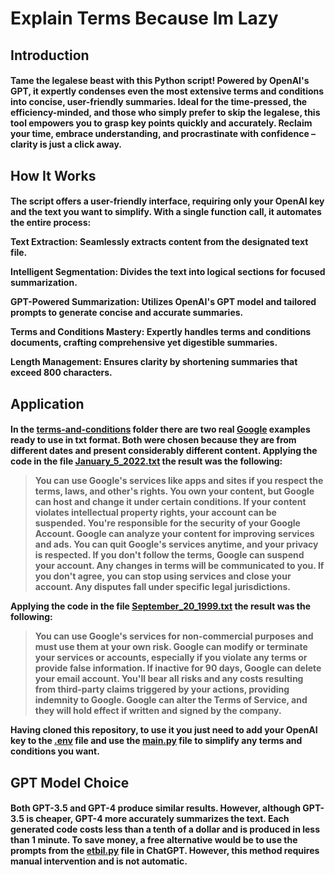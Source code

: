 <h1> Explain Terms Because Im Lazy <h2>


<h2> Introduction <h4>

Tame the legalese beast with this Python script! Powered by OpenAI's GPT, it expertly condenses even the most extensive terms and conditions into concise, user-friendly summaries. Ideal for the time-pressed, the efficiency-minded, and those who simply prefer to skip the legalese, this tool empowers you to grasp key points quickly and accurately. Reclaim your time, embrace understanding, and procrastinate with confidence – clarity is just a click away.

<h2> How It Works <h4>

The script offers a user-friendly interface, requiring only your OpenAI key and the text you want to simplify. With a single function call, it automates the entire process:

Text Extraction: Seamlessly extracts content from the designated text file.

Intelligent Segmentation: Divides the text into logical sections for focused summarization.

GPT-Powered Summarization: Utilizes OpenAI's GPT model and tailored prompts to generate concise and accurate summaries.

Terms and Conditions Mastery: Expertly handles terms and conditions documents, crafting comprehensive yet digestible summaries.

Length Management: Ensures clarity by shortening summaries that exceed 800 characters.

<h2> Application <h4>

In the [terms-and-conditions](terms-and-conditions) folder there are two real [Google](https://policies.google.com/terms/archive?hl=en-US) examples ready to use in txt format. Both were chosen because they are from different dates and present considerably different content. Applying the code in the file [January_5_2022.txt](terms-and-conditions/January_5_2022.txt) the result was the following:

> You can use Google's services like apps and sites if you respect the terms, laws, and other's rights. You own your content, but Google can host and change it under certain conditions. If your content violates intellectual property rights, your account can be suspended. You're responsible for the security of your Google Account. Google can analyze your content for improving services and ads. You can quit Google's services anytime, and your privacy is respected. If you don't follow the terms, Google can suspend your account. Any changes in terms will be communicated to you. If you don't agree, you can stop using services and close your account. Any disputes fall under specific legal jurisdictions.

Applying the code in the file [September_20_1999.txt](terms-and-conditions/September_20_1999.txt) the result was the following:

> You can use Google's services for non-commercial purposes and must use them at your own risk. Google can modify or terminate your services or accounts, especially if you violate any terms or provide false information. If inactive for 90 days, Google can delete your email account. You'll bear all risks and any costs resulting from third-party claims triggered by your actions, providing indemnity to Google. Google can alter the Terms of Service, and they will hold effect if written and signed by the company.

Having cloned this repository, to use it you just need to add your OpenAI key to the [.env](.env) file and use the [main.py](src/main.py) file to simplify any terms and conditions you want.

<h2> GPT Model Choice <h4>

Both GPT-3.5 and GPT-4 produce similar results. However, although GPT-3.5 is cheaper, GPT-4 more accurately summarizes the text. Each generated code costs less than a tenth of a dollar and is produced in less than 1 minute. To save money, a free alternative would be to use the prompts from the [etbil.py](src/etbil.py) file in ChatGPT. However, this method requires manual intervention and is not automatic.
